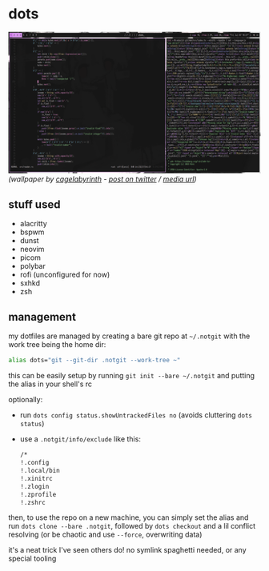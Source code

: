 # dots

![Screenshot of my desktop](sc.png "my desktop :3")
*(wallpaper by [cagelabyrinth](https://cagelabyrinth.tumblr.com) - [post on twitter](https://twitter.com/cagelabyrinth/status/1482451201728090112?s=20) / [media url](https://pbs.twimg.com/media/FJK5dsxaUAAMpht?format=jpg&name=large))*

## stuff used

- alacritty
- bspwm
- dunst
- neovim
- picom
- polybar
- rofi (unconfigured for now)
- sxhkd
- zsh

## management

my dotfiles are managed by creating a bare git repo at `~/.notgit` with the work tree being the home dir:

```zsh
alias dots="git --git-dir .notgit --work-tree ~"
```

this can be easily setup by running `git init --bare ~/.notgit` and putting the alias in your shell's rc

optionally:

- run `dots config status.showUntrackedFiles no` (avoids cluttering `dots status`)
- use a `.notgit/info/exclude` like this:

  ```gitignore
  /*
  !.config
  !.local/bin
  !.xinitrc
  !.zlogin
  !.zprofile
  !.zshrc
  ```

then, to use the repo on a new machine, you can simply set the alias and run `dots clone --bare .notgit`, followed by `dots checkout` and a lil conflict resolving (or be chaotic and use `--force`, overwriting data)

it's a neat trick I've seen others do! no symlink spaghetti needed, or any special tooling
